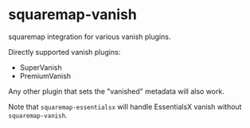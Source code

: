 # squaremap-vanish

squaremap integration for various vanish plugins.

Directly supported vanish plugins:
- SuperVanish
- PremiumVanish

Any other plugin that sets the "vanished" metadata will also work.

Note that `squaremap-essentialsx` will handle EssentialsX vanish without `squaremap-vanish`.
